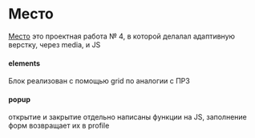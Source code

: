 # Место
[Место](https://dmitrii-krylenko.github.io/mesto/) это проектная работа № 4, в которой делалал адаптивную верстку, через media, и JS
#### elements 
Блок реализован с помощью grid по аналогии с ПР3
#### popup
открытие и закрытие отдельно написаны функции на JS, заполнение форм возвращает их в profile

